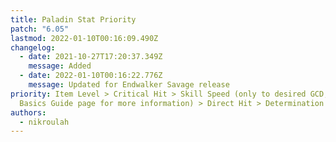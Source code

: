 ```yaml
---
title: Paladin Stat Priority
patch: "6.05"
lastmod: 2022-01-10T00:16:09.490Z
changelog:
  - date: 2021-10-27T17:20:37.349Z
    message: Added
  - date: 2022-01-10T00:16:22.776Z
    message: Updated for Endwalker Savage release
priority: Item Level > Critical Hit > Skill Speed (only to desired GCD, see the
  Basics Guide page for more information) > Direct Hit > Determination
authors:
  - nikroulah
---
```


